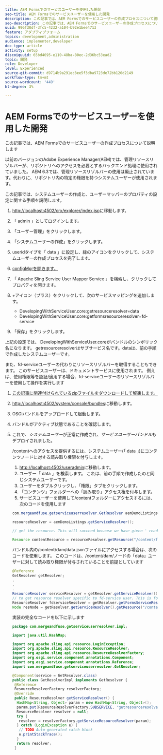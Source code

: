 ```yaml
---
title: AEM Formsでのサービスユーザーを使用した開発
seo-title: AEM Formsでのサービスユーザーを使用した開発
description: この記事では、AEM Formsでのサービスユーザーの作成プロセスについて説明します
seo-description: この記事では、AEM Formsでのサービスユーザーの作成プロセスについて説明します
uuid: 996f30df-3fc5-4232-a104-b92e1bee4713
feature: アダプティブフォーム
topics: development,administration
audience: implementer,developer
doc-type: article
activity: setup
discoiquuid: 65bd4695-e110-48ba-80ec-2d36bc53ead2
topic: 開発
role: Developer
level: Experienced
source-git-commit: d9714b9a291ec3ee5f3dba9723de72bb120d2149
workflow-type: tm+mt
source-wordcount: '449'
ht-degree: 3%

---
```



# AEM Formsでのサービスユーザーを使用した開発

この記事では、AEM Formsでのサービスユーザーの作成プロセスについて説明します

以前のバージョンのAdobe Experience Manager(AEM)では、管理リソースリゾルバーが、リポジトリへのアクセスを必要とするバックエンド処理に使用されていました。 AEM 6.3では、管理リソースリゾルバーの使用は廃止されています。代わりに、リポジトリ内の特定の権限を持つシステムユーザーが使用されます。

この記事では、システムユーザーの作成と、ユーザーマッパーのプロパティの設定に関する手順を説明します。

1. [http://localhost:4502/crx/explorer/index.jsp](http://localhost:4502/crx/explorer/index.jsp)に移動します。
1. 「 admin 」としてログインします。
1. 「ユーザー管理」をクリックします。
1. 「システムユーザーの作成」をクリックします。
1. useridタイプを「 data 」に設定し、緑のアイコンをクリックして、システムユーザーの作成プロセスを完了します。
1. [configMgrを開きます。](http://localhost:4502/system/console/configMgr)
1. 「 Apache Sling Service User Mapper Service 」を検索し、クリックしてプロパティを開きます。
1. *+*&#x200B;アイコン（プラス）をクリックして、次のサービスマッピングを追加します。

   * DevelopingWithServiceUser.core:getresourceresolver=data
   * DevelopingWithServiceUser.core:getformsresourceresolver=fd-service

1. 「保存」をクリックします。

上記の設定では、 DevelopingWithServiceUser.coreがバンドルのシンボリック名になります。 getresourceresolverはサブサービス名です。dataは、前の手順で作成したシステムユーザーです。

また、fd-serviceユーザーの代わりにリソースリゾルバーを取得することもできます。 このサービスユーザーは、ドキュメントサービスに使用されます。 例えば、使用権限等を認証/適用する場合、fd-serviceユーザーのリソースリゾルバーを使用して操作を実行します

1. [この記事に関連付けられているzipファイルをダウンロードして解凍します。](assets/developingwithserviceuser.zip)
1. [http://localhost:4502/system/console/bundles](http://localhost:4502/system/console/bundles)に移動します。
1. OSGiバンドルをアップロードして起動します。
1. バンドルがアクティブ状態であることを確認します。
1. これで、*システムユーザー*&#x200B;が正常に作成され、*サービスユーザーバンドル*&#x200B;もデプロイされました。

   /contentへのアクセスを提供するには、システムユーザー(「 data 」)にコンテンツノードに対する読み取り権限を付与します。

   1. [http://localhost:4502/useradmin](http://localhost:4502/useradmin)に移動します。
   1. ユーザー「 data 」を検索します。 これは、前の手順で作成したのと同じシステムユーザーです。
   1. ユーザーをダブルクリックし、「権限」タブをクリックします。
   1. 「コンテンツ」フォルダーへの「読み取り」アクセス権を付与します。
   1. サービスユーザーを使用して/contentフォルダーにアクセスするには、次のコードを使用します

   ```java
   com.mergeandfuse.getserviceuserresolver.GetResolver aemDemoListings = sling.getService(com.mergeandfuse.getserviceuserresolver.GetResolver.class);
   
   resourceResolver = aemDemoListings.getServiceResolver();
   
   // get the resource. This will succeed because we have given ' read ' access to the content node
   
   Resource contentResource = resourceResolver.getResource("/content/forms/af/sandbox/abc.pdf");
   ```

   バンドル内の/content/dam/data.jsonファイルにアクセスする場合は、次のコードを使用します。 このコードは、/content/dam/ノードの「data」ユーザーに対して読み取り権限が付与されていることを前提としています

   ```java
   @Reference
   GetResolver getResolver;
   .
   .
   .
   ResourceResolver serviceResolver = getResolver.getServiceResolver();
   // to get resource resolver specific to fd-service user. This is for Document Services
   ResourceResolver fdserviceResolver = getResolver.getFormsServiceResolver();
   Node resNode = getResolver.getServiceResolver().getResource("/content/dam/data.json").adaptTo(Node.class);
   ```

   実装の完全なコードを以下に示します

   ```java
   package com.mergeandfuse.getserviceuserresolver.impl;
   
   import java.util.HashMap;
   
   import org.apache.sling.api.resource.LoginException;
   import org.apache.sling.api.resource.ResourceResolver;
   import org.apache.sling.api.resource.ResourceResolverFactory;
   import org.osgi.service.component.annotations.Component;
   import org.osgi.service.component.annotations.Reference;
   import com.mergeandfuse.getserviceuserresolver.GetResolver;
   
   @Component(service = GetResolver.class)
   public class GetResolverImpl implements GetResolver {
    @Reference
    ResourceResolverFactory resolverFactory;
    @Override
    public ResourceResolver getServiceResolver() {
     HashMap<String, Object> param = new HashMap<String, Object>();
     param.put(ResourceResolverFactory.SUBSERVICE, "getresourceresolver");
     ResourceResolver resolver = null;
     try {
      resolver = resolverFactory.getServiceResourceResolver(param);
     } catch (LoginException e) {
      // TODO Auto-generated catch block
      e.printStackTrace();
     }
     return resolver;
    }
   ```


